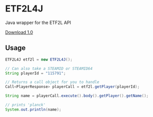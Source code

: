 # ETF2L4J

Java wrapper for the ETF2L API

[Download 1.0](https://github.com/t-taylor/ETF2L4J/raw/master/ETF2L4J-1.0.jar)

## Usage

```java
ETF2L4J etf2l = new ETF2L4J();

// Can also take a STEAMID or STEAMID64
String playerId = "115791";

// Returns a call object for you to handle
Call<PlayerResponse> playerCall = etf2l.getPlayer(playerId);

String name = playerCall.execute().body().getPlayer().getName();

// prints 'planck'
System.out.println(name);
```
